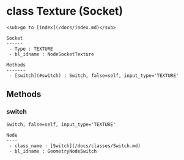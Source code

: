 # class Texture (Socket)

    <sub>go to [index](/docs/index.md)</sub>
    
    Socket
    ------
     - Type : TEXTURE
     - bl_idname : NodeSocketTexture
    
    Methods
    -------
     - [switch](#switch) : Switch, false=self, input_type='TEXTURE'
    
## Methods

### switch

    Switch, false=self, input_type='TEXTURE'
    
    Node
    ----
     - class_name : [Switch](/docs/classes/Switch.md)
     - bl_idname : GeometryNodeSwitch
    